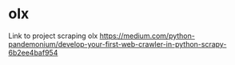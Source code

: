 # olx

Link to project scraping olx
https://medium.com/python-pandemonium/develop-your-first-web-crawler-in-python-scrapy-6b2ee4baf954
